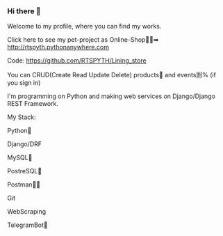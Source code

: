 ### Hi there 👋

Welcome to my profile, where you can find my works.

Click here to see my pet-project as Online-Shop🛒💸➡
http://rtspyth.pythonanywhere.com

Code: https://github.com/RTSPYTH/Lining_store

You can CRUD(Create Read Update Delete) products👟 and events🈹% (if you sign in)


I'm programming on Python and making web services on Django/Django REST Framework.

My Stack:

  Python🐍
  
  Django/DRF
  
  MySQL💾
  
  PostreSQL💾
  
  Postman👨‍🚀
  
  Git
  
  WebScraping
  
  TelegramBot📱
